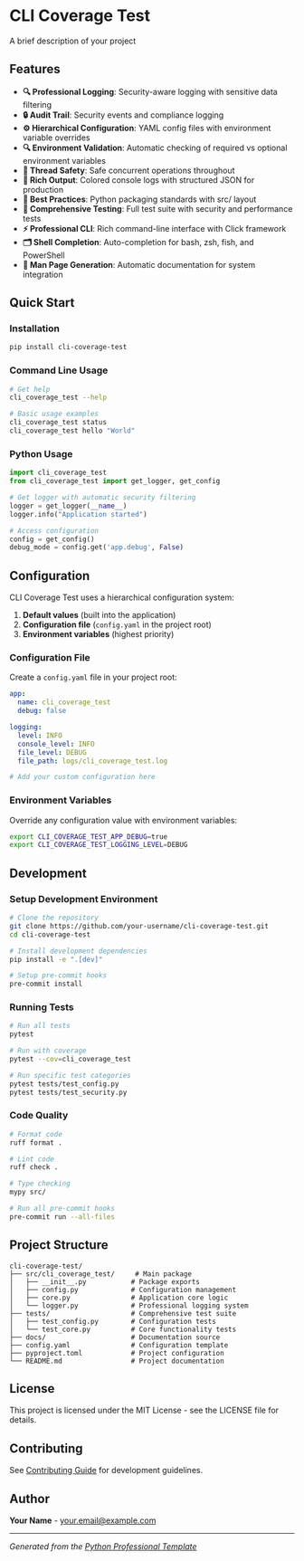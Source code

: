 # CLI Coverage Test

A brief description of your project

## Features

- **🔍 Professional Logging**: Security-aware logging with sensitive data filtering
- **🔒 Audit Trail**: Security events and compliance logging
- **⚙️ Hierarchical Configuration**: YAML config files with environment variable overrides
- **🔍 Environment Validation**: Automatic checking of required vs optional environment variables
- **🧵 Thread Safety**: Safe concurrent operations throughout
- **🎨 Rich Output**: Colored console logs with structured JSON for production
- **📁 Best Practices**: Python packaging standards with src/ layout
- **🧪 Comprehensive Testing**: Full test suite with security and performance tests
- **⚡ Professional CLI**: Rich command-line interface with Click framework
- **🗂️ Shell Completion**: Auto-completion for bash, zsh, fish, and PowerShell
- **📖 Man Page Generation**: Automatic documentation for system integration

## Quick Start

### Installation

```bash
pip install cli-coverage-test
```

### Command Line Usage

```bash
# Get help
cli_coverage_test --help

# Basic usage examples
cli_coverage_test status
cli_coverage_test hello "World"
```

### Python Usage

```python
import cli_coverage_test
from cli_coverage_test import get_logger, get_config

# Get logger with automatic security filtering
logger = get_logger(__name__)
logger.info("Application started")

# Access configuration
config = get_config()
debug_mode = config.get('app.debug', False)
```

## Configuration

CLI Coverage Test uses a hierarchical configuration system:

1. **Default values** (built into the application)
2. **Configuration file** (`config.yaml` in the project root)
3. **Environment variables** (highest priority)

### Configuration File

Create a `config.yaml` file in your project root:

```yaml
app:
  name: cli_coverage_test
  debug: false

logging:
  level: INFO
  console_level: INFO
  file_level: DEBUG
  file_path: logs/cli_coverage_test.log

# Add your custom configuration here
```

### Environment Variables

Override any configuration value with environment variables:

```bash
export CLI_COVERAGE_TEST_APP_DEBUG=true
export CLI_COVERAGE_TEST_LOGGING_LEVEL=DEBUG
```

## Development

### Setup Development Environment

```bash
# Clone the repository
git clone https://github.com/your-username/cli-coverage-test.git
cd cli-coverage-test

# Install development dependencies
pip install -e ".[dev]"

# Setup pre-commit hooks
pre-commit install
```

### Running Tests

```bash
# Run all tests
pytest

# Run with coverage
pytest --cov=cli_coverage_test

# Run specific test categories
pytest tests/test_config.py
pytest tests/test_security.py
```

### Code Quality

```bash
# Format code
ruff format .

# Lint code
ruff check .

# Type checking
mypy src/

# Run all pre-commit hooks
pre-commit run --all-files
```

## Project Structure

```
cli-coverage-test/
├── src/cli_coverage_test/     # Main package
│   ├── __init__.py           # Package exports
│   ├── config.py             # Configuration management
│   ├── core.py               # Application core logic
│   └── logger.py             # Professional logging system
├── tests/                    # Comprehensive test suite
│   ├── test_config.py        # Configuration tests
│   └── test_core.py          # Core functionality tests
├── docs/                     # Documentation source
├── config.yaml               # Configuration template
├── pyproject.toml            # Project configuration
└── README.md                 # Project documentation
```

## License

This project is licensed under the MIT License - see the LICENSE file for details.


## Contributing

See [Contributing Guide](contributing.md) for development guidelines.

## Author

**Your Name** - your.email@example.com

---

*Generated from the [Python Professional Template](https://github.com/your-username/python-template)*